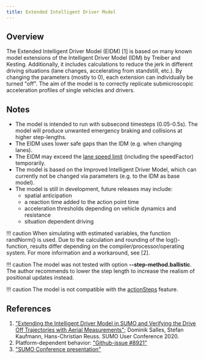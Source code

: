 ```yaml
---
title: Extended Intelligent Driver Model
---
```


## Overview

The Extended Intelligent Driver Model (EIDM) [1] is based on many known model extensions of the Intelligent Driver Model (IDM) by Treiber and Kesting.
Additionally, it includes calculations to reduce the jerk in different driving situations (lane changes, accelerating from standstill, etc.).
By changing the parameters (mostly to 0), each extension can individually be turned "off".
The aim of the model is to correctly replicate submicroscopic acceleration profiles of single vehicles and drivers.

## Notes

- The model is intended to run with subsecond timesteps (0.05-0.5s). The model will produce unwanted emergency braking and collisions at higher step-lengths.
- The EIDM uses lower safe gaps than the IDM (e.g. when changing lanes).
- The EIDM may exceed the [lane speed limit](../Simulation/VehicleSpeed.md#edgelane_speed_and_speedfactor) (including the speedFactor) temporarily.
- The model is based on the Improved Intelligent Driver Model, which can currently not be changed via parameters (e.g. to the IDM as base model).
- The model is still in development, future releases may include:
    - spatial anticipation
    - a reaction time added to the action point time
    - acceleration thresholds depending on vehicle dynamics and resistance
    - situation dependent driving

!!! caution
    When simulating with estimated variables, the function randNorm() is used.
    Due to the calculation and rounding of the log()-function, results differ depending on the compiler/processor/operating system. For more information and a workaround, see [2].

!!! caution
    The model was not tested with option **--step-method.ballistic**. The author recommends to lower the step length to increase the realism of positional updates instead.

!!! caution
    The model is not compatible with the [actionSteps](../Car-Following-Models.md#actionsteplength) feature.
 
## References

1. ["Extending the Intelligent Driver Model in SUMO and Verifying the Drive Off Trajectories with Aerial Measurements"](https://sumo.dlr.de/2020/SUMO2020_paper_28.pdf);
   Dominik Salles, Stefan Kaufmann, Hans-Christian Reuss. SUMO User Conference 2020.
2. Platform-dependent behavior: ["Github-issue #8921"](https://github.com/eclipse-sumo/sumo/issues/8921)
3. ["SUMO Conference presentation"](https://www.youtube.com/watch?v=0VuSguxDVv8)
